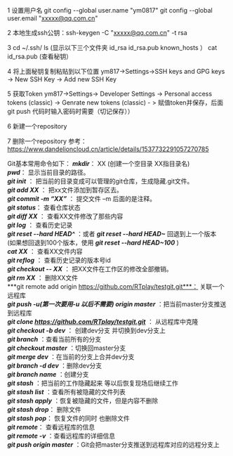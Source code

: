 1 设置用户名
git config --global user.name "ym0817"
git config --global user.email "xxxxx@qq.com.cn"

2 本地生成ssh公钥：ssh-keygen -C "xxxxx@qq.com.cn" -t rsa

3 cd ~/.ssh/
ls   (显示以下三个文件夹   id_rsa  id_rsa.pub  known_hosts ）
cat id_rsa.pub   (查看秘钥）

4 将上面秘钥复制粘贴到以下位置
ym817->Settings->SSH keys and GPG keys -> New SSH Key -> Add new SSH Key

5 获取Token
ym817->Settings-> Developer Settings -> Personal access tokens (classic) -> Genrate new tokens (classic) - > 赋值token并保存，后面git push 代码时输入密码时需要（切记保存））


6  新建一个repository


7 删除一个repository
参考：https://www.dandelioncloud.cn/article/details/1537732291057270785





Git基本常用命令如下：
***mkdir***：         XX (创建一个空目录 XX指目录名)  
***pwd***：          显示当前目录的路径。  
***git init*** ：         把当前的目录变成可以管理的git仓库，生成隐藏.git文件。  
***git add XX*** ：      把xx文件添加到暂存区去。  
***git commit -m “XX”*** ： 提交文件 –m 后面的是注释。  
***git status***：        查看仓库状态  
***git diff  XX*** ：     查看XX文件修改了那些内容  
***git log*** ：         查看历史记录  
***git reset  --hard HEAD^*** ：或者 ***git reset  --hard HEAD~*** 回退到上一个版本  
                    (如果想回退到100个版本，使用 ***git reset --hard HEAD~100*** )  
***cat XX***   ：      查看XX文件内容  
***git reflog***  ：     查看历史记录的版本号id  
***git checkout -- XX*** ： 把XX文件在工作区的修改全部撤销。  
***git rm XX***  ：        删除XX文件  
***git remote add origin https://github.com/RTplay/testgit.git***： 关联一个远程库  
***git push -u(第一次要用-u 以后不需要) origin master*** ：把当前master分支推送到远程库  
***git clone https://github.com/RTplay/testgit.git*** ： 从远程库中克隆  
***git checkout -b dev*** ： 创建dev分支 并切换到dev分支上  
***git branch***  ：查看当前所有的分支  
***git checkout master*** ：切换回master分支  
***git merge dev***    ：在当前的分支上合并dev分支  
***git branch -d dev*** ：删除dev分支  
***git branch name***  ：创建分支  
***git stash*** ：把当前的工作隐藏起来 等以后恢复现场后继续工作  
***git stash list*** ：查看所有被隐藏的文件列表  
***git stash apply*** ：恢复被隐藏的文件，但是内容不删除  
***git stash drop***： 删除文件  
***git stash pop***： 恢复文件的同时 也删除文件  
***git remote***： 查看远程库的信息  
***git remote -v*** ：查看远程库的详细信息  
***git push origin master***  ：Git会把master分支推送到远程库对应的远程分支上  

